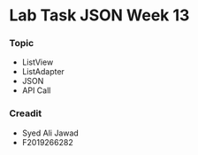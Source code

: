 # Lab Task JSON Week 13

### Topic

- ListView
- ListAdapter
- JSON
- API Call

### Creadit

- Syed Ali Jawad
- F2019266282
